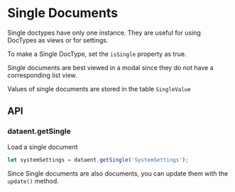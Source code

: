 # Single Documents

Single doctypes have only one instance. They are useful for using DocTypes as views or for settings.

To make a Single DocType, set the `isSingle` property as true.

Single documents are best viewed in a modal since they do not have a corresponding list view.

Values of single documents are stored in the table `SingleValue`

## API

### dataent.getSingle

Load a single document

```js
let systemSettings = dataent.getSingle('SystemSettings');
```

Since Single documents are also documents, you can update them with the `update()` method.
